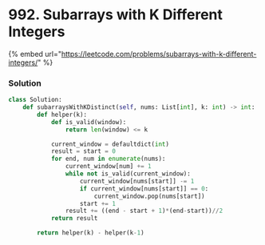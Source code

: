 # 992. Subarrays with K Different Integers

{% embed url="https://leetcode.com/problems/subarrays-with-k-different-integers/" %}

### Solution

```python
class Solution:
    def subarraysWithKDistinct(self, nums: List[int], k: int) -> int:
        def helper(k):
            def is_valid(window):
                return len(window) <= k

            current_window = defaultdict(int)
            result = start = 0
            for end, num in enumerate(nums):
                current_window[num] += 1
                while not is_valid(current_window):
                    current_window[nums[start]] -= 1
                    if current_window[nums[start]] == 0:
                        current_window.pop(nums[start])
                    start += 1
                result += ((end - start + 1)*(end-start))//2
            return result

        return helper(k) - helper(k-1)

```
